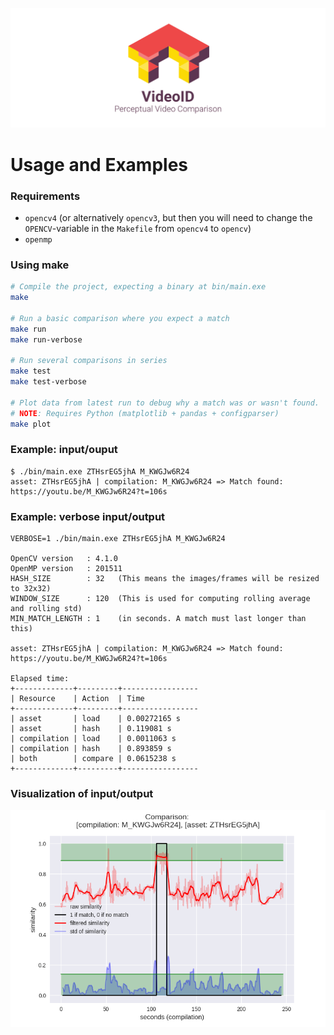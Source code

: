 [![](logo.png)](../README.md)

# Usage and Examples
### Requirements
 - `opencv4` (or alternatively `opencv3`, but then you will need to change the `OPENCV`-variable in the `Makefile` from `opencv4` to `opencv`)
 - `openmp`

### Using make
```bash
# Compile the project, expecting a binary at bin/main.exe
make

# Run a basic comparison where you expect a match
make run
make run-verbose

# Run several comparisons in series
make test
make test-verbose

# Plot data from latest run to debug why a match was or wasn't found.
# NOTE: Requires Python (matplotlib + pandas + configparser)
make plot
```


### Example: input/ouput
```
$ ./bin/main.exe ZTHsrEG5jhA M_KWGJw6R24
asset: ZTHsrEG5jhA | compilation: M_KWGJw6R24 => Match found: https://youtu.be/M_KWGJw6R24?t=106s
```

### Example: verbose input/output


```
VERBOSE=1 ./bin/main.exe ZTHsrEG5jhA M_KWGJw6R24

OpenCV version   : 4.1.0
OpenMP version   : 201511
HASH_SIZE        : 32	(This means the images/frames will be resized to 32x32) 
WINDOW_SIZE      : 120	(This is used for computing rolling average and rolling std)
MIN_MATCH_LENGTH : 1	(in seconds. A match must last longer than this)

asset: ZTHsrEG5jhA | compilation: M_KWGJw6R24 => Match found: https://youtu.be/M_KWGJw6R24?t=106s

Elapsed time:
+-------------+---------+-----------------
| Resource    | Action  | Time
+-------------+---------+-----------------
| asset       | load    | 0.00272165 s
| asset       | hash    | 0.119081 s
| compilation | load    | 0.0011063 s
| compilation | hash    | 0.893859 s
| both        | compare | 0.0615238 s
+-------------+---------+-----------------
```

### Visualization of input/output
![plot](out32.png)